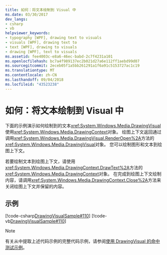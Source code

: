 ```yaml
---
title: 如何：将文本绘制到 Visual 中
ms.date: 03/30/2017
dev_langs:
- csharp
- vb
helpviewer_keywords:
- typography [WPF], drawing text to visuals
- visuals [WPF], drawing text to
- text [WPF], drawing to visuals
- drawing [WPF], text to visuals
ms.assetid: fee4003c-e8a6-46ec-babd-2c7f4231a101
ms.openlocfilehash: bc7a4f989137ec2b021d27a6e112ff1aebd99d07
ms.sourcegitcommit: 2eceb05f1a5bb261291a1f6a91c5153727ac1c19
ms.translationtype: MT
ms.contentlocale: zh-CN
ms.lasthandoff: 09/04/2018
ms.locfileid: "43523238"
---
```

# <a name="how-to-draw-text-to-a-visual"></a>如何：将文本绘制到 Visual 中
下面的示例演示如何绘制到的文本<xref:System.Windows.Media.DrawingVisual>使用<xref:System.Windows.Media.DrawingContext>对象。 绘图上下文返回通过调用<xref:System.Windows.Media.DrawingVisual.RenderOpen%2A>方法的<xref:System.Windows.Media.DrawingVisual>对象。 您可以绘制图形和文本到绘图上下文。  
  
 若要绘制文本到绘图上下文，请使用<xref:System.Windows.Media.DrawingContext.DrawText%2A>方法的<xref:System.Windows.Media.DrawingContext>对象。 在完成到绘图上下文绘制内容，请调用<xref:System.Windows.Media.DrawingContext.Close%2A>方法来关闭绘图上下文并保留的内容。  
  
## <a name="example"></a>示例  
 [!code-csharp[DrawingVisualSample#110](../../../../samples/snippets/csharp/VS_Snippets_Wpf/DrawingVisualSample/CSharp/Window1.xaml.cs#110)]
 [!code-vb[DrawingVisualSample#110](../../../../samples/snippets/visualbasic/VS_Snippets_Wpf/DrawingVisualSample/visualbasic/window1.xaml.vb#110)]  
  
> [!NOTE]
>  有关从中提取上述代码示例的完整代码示例，请参阅[使用 DrawingVisual 的命中测试示例](https://go.microsoft.com/fwlink/?LinkID=159994)。
